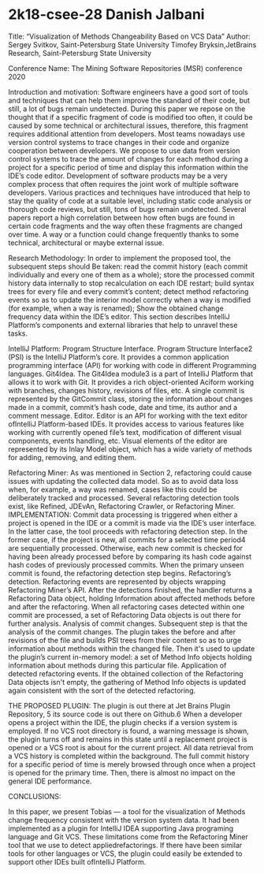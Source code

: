 # 2k18-csee-28 Danish Jalbani

Title: 
“Visualization of Methods Changeability Based on VCS Data”
Author:
Sergey Svitkov, Saint-Petersburg State University
Timofey Bryksin,JetBrains Research, Saint-Petersburg State University


Conference Name: 
The Mining Software Repositories (MSR) conference 2020

Introduction and motivation:
          Software engineers have a good sort of tools and techniques that can help them improve the standard of their code, but still, a lot of bugs remain undetected. During this paper we repose on the thought that if a specific fragment of code is modified too often, it could be caused by some technical or architectural issues, therefore, this fragment requires additional attention from developers. Most teams nowadays use version control systems to trace changes in their code and organize cooperation between developers. We propose to use data from version control systems to trace the amount of changes for each method during a project for a specific period of time and display this information within the IDE’s code editor. Development of software products may be a very complex process that often requires the joint work of multiple software developers. Various practices and techniques have introduced that help to stay the quality of code at a suitable level, including static code analysis or thorough code reviews, but still, tons of bugs remain undetected. Several papers report a high correlation between how often bugs are found in certain code fragments and the way often these fragments are changed over time. A way or a function could change frequently thanks to some technical, architectural or maybe external issue.

Research Methodology:
In order to implement the proposed tool, the subsequent steps should
Be taken:
read the commit history (each commit individually and every one of them as a whole);
store the processed commit history data internally to stop recalculation on each IDE restart;
build syntax trees for every file and every commit’s content;
detect method refactoring events so as to update the interior model correctly when a way is modified (for example, when a way is renamed);
Show the obtained change frequency data within the IDE’s editor. This section describes IntelliJ Platform’s components and external libraries that help to unravel these tasks.

IntelliJ Platform:
Program Structure Interface. Program Structure Interface2 (PSI) is the IntelliJ Platform’s core. It provides a common application programming interface (API) for working with code in different Programming languages.
Git4Idea. The Git4Idea module3 is a part of IntelliJ Platform that allows it to work with Git. It provides a rich object-oriented Aciform working with branches, changes history, revisions of files, etc. A single commit is represented by the GitCommit class, storing the information about changes made in a commit, commit’s hash code, date and time, its author and a comment message.
Editor. Editor is an API for working with the text editor ofIntelliJ Platform-based IDEs. It provides access to various features like working with currently opened file’s text, modification of different visual components, events handling, etc. Visual elements of the editor are represented by its Inlay Model object, which has a wide variety of methods for adding, removing, and editing them.

Refactoring Miner:
As was mentioned in Section 2, refactoring could cause issues with updating the collected data model. So as to avoid data loss when, for example, a way was renamed, cases like this could be deliberately tracked and processed. Several refactoring detection tools exist, like Refined, JDEvAn, Refactoring Crawler, or Refactoring Miner.
IMPLEMENTATION:
             Commit data processing is triggered when either a project is opened in the IDE or a commit is made via the IDE’s user interface. In the latter case, the tool proceeds with refactoring detection step. In the former case, if the project is new, all commits for a selected time period4 are sequentially processed. Otherwise, each new commit is checked for having been already processed before by comparing its hash code against hash codes of previously processed commits. When the primary unseen commit is found, the refactoring detection step begins.
Refactoring’s detection.
 Refactoring events are represented by objects wrapping Refactoring Miner’s API. After the detections finished, the handler returns a Refactoring Data object, holding
Information about affected methods before and after the refactoring. When all refactoring cases detected within one commit are processed, a set of Refactoring Data objects is out there for further analysis.
Analysis of commit changes. 
Subsequent step is that the analysis of the commit changes. The plugin takes the before and after revisions of the file and builds PSI trees from their content so as to urge information about methods within the changed file. Then it's used to update the plugin’s current in-memory model: a set of Method Info objects holding information about methods during this particular file.
Application of detected refactoring events. If the obtained collection of the Refactoring Data objects isn't empty, the gathering of Method Info objects is updated again consistent with the sort of the detected refactoring.

THE PROPOSED PLUGIN:
The plugin is out there at Jet Brains Plugin Repository, 5 its source code is out there on Github.6
When a developer opens a project within the IDE, the plugin checks if a version system is employed. If no VCS root directory is found, a warning message is shown, the plugin turns off and remains in this state until a replacement project is opened or a VCS root is about for the current project. All data retrieval from a VCS history is completed within the background.
The full commit history for a specific period of time is merely browsed through once when a project is opened for the primary time. Then, there is almost no impact on the general IDE performance.

CONCLUSIONS:

In this paper, we present Tobias — a tool for the visualization of   Methods change frequency consistent with the version system data. It had been implemented as a plugin for IntelliJ IDEA supporting Java programing language and Git VCS. These limitations come from the Refactoring Miner tool that we use to detect appliedrefactorings. If there have been similar tools for other languages or VCS, the plugin could easily be extended to support other IDEs built ofIntelliJ Platform.
